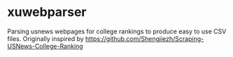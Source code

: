 # xuwebparser
Parsing usnews webpages for college rankings to produce easy to use CSV files.
Originally inspired by https://github.com/Shengjiezh/Scraping-USNews-College-Ranking
